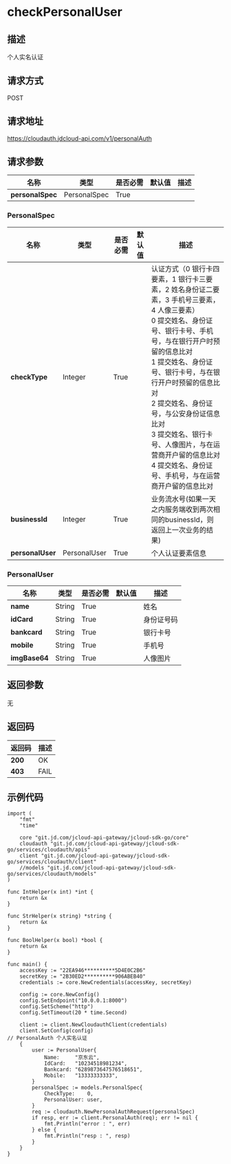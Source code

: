 # checkPersonalUser


## 描述
个人实名认证

## 请求方式
POST

## 请求地址
https://cloudauth.jdcloud-api.com/v1/personalAuth


## 请求参数
|名称|类型|是否必需|默认值|描述|
|---|---|---|---|---|
|**personalSpec**|PersonalSpec|True| | |

### <div id="personalspec">PersonalSpec</div>
|名称|类型|是否必需|默认值|描述|
|---|---|---|---|---|
|**checkType**|Integer|True| |认证方式（0 银行卡四要素，1 银行卡三要素，2 姓名身份证二要素，3 手机号三要素，4 人像三要素）<br>0 提交姓名、身份证号、银行卡号、手机号，与在银行开户时预留的信息比对<br>1 提交姓名、身份证号、银行卡号，与在银行开户时预留的信息比对<br>2 提交姓名、身份证号，与公安身份证信息比对<br>3 提交姓名、银行卡号、人像图片，与在运营商开户留的信息比对<br>4 提交姓名、身份证号、手机号，与在运营商开户留的信息比对<br>|
|**businessId**|Integer|True| |业务流水号(如果一天之内服务端收到两次相同的businessId，则返回上一次业务的结果)|
|**personalUser**|PersonalUser|True| |个人认证要素信息|
### <div id="personaluser">PersonalUser</div>
|名称|类型|是否必需|默认值|描述|
|---|---|---|---|---|
|**name**|String|True| |姓名|
|**idCard**|String|True| |身份证号码|
|**bankcard**|String|True| |银行卡号|
|**mobile**|String|True| |手机号|
|**imgBase64**|String|True| |人像图片|

## 返回参数
无


## 返回码
|返回码|描述|
|---|---|
|**200**|OK|
|**403**|FAIL|

## 示例代码

```
import (
	"fmt"
	"time"

	core "git.jd.com/jcloud-api-gateway/jcloud-sdk-go/core"
	cloudauth "git.jd.com/jcloud-api-gateway/jcloud-sdk-go/services/cloudauth/apis"
	client "git.jd.com/jcloud-api-gateway/jcloud-sdk-go/services/cloudauth/client"
	//models "git.jd.com/jcloud-api-gateway/jcloud-sdk-go/services/cloudauth/models"
)

func IntHelper(x int) *int {
	return &x
}

func StrHelper(x string) *string {
	return &x
}

func BoolHelper(x bool) *bool {
	return &x
}

func main() {
	accessKey := "22EA946**********5D4E0C2B6"
	secretKey := "2B30ED2**********906ABEB40"
	credentials := core.NewCredentials(accessKey, secretKey)

	config := core.NewConfig()
	config.SetEndpoint("10.0.0.1:8000")
	config.SetScheme("http")
	config.SetTimeout(20 * time.Second)

	client := client.NewCloudauthClient(credentials)
	client.SetConfig(config)
// PersonalAuth 个人实名认证
	{
		user := PersonalUser{
			Name:     "京东云",
			IdCard:   "10234518981234",
			Bankcard: "6289873647576518651",
			Mobile:   "13333333333",
		}
		personalSpec := models.PersonalSpec{
			CheckType:    0,
			PersonalUser: user,
		}
		req := cloudauth.NewPersonalAuthRequest(personalSpec)
		if resp, err := client.PersonalAuth(req); err != nil {
			fmt.Println("error : ", err)
		} else {
			fmt.Println("resp : ", resp)
		}
	}
}
```

